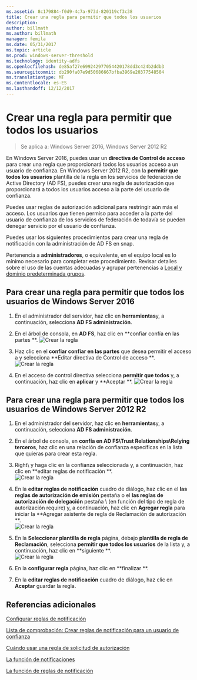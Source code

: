 ```yaml
---
ms.assetid: 8c179884-f0d9-4c7a-973d-820119cf3c38
title: Crear una regla para permitir que todos los usuarios
description: 
author: billmath
ms.author: billmath
manager: femila
ms.date: 05/31/2017
ms.topic: article
ms.prod: windows-server-threshold
ms.technology: identity-adfs
ms.openlocfilehash: de85af27e699242977054420178dd3c424b2ddb3
ms.sourcegitcommit: db290fa07e9d50686667bfba3969e20377548504
ms.translationtype: MT
ms.contentlocale: es-ES
ms.lasthandoff: 12/12/2017
---
```

# <a name="create-a-rule-to-permit-all-users"></a>Crear una regla para permitir que todos los usuarios

>Se aplica a: Windows Server 2016, Windows Server 2012 R2

En Windows Server 2016, puedes usar un **directiva de Control de acceso** para crear una regla que proporcionará todos los usuarios acceso a un usuario de confianza.  En Windows Server 2012 R2, con la **permitir que todos los usuarios** plantilla de la regla en los servicios de federación de Active Directory \(AD FS\), puedes crear una regla de autorización que proporcionará a todos los usuarios acceso a la parte del usuario de confianza. 

Puedes usar reglas de autorización adicional para restringir aún más el acceso. Los usuarios que tienen permiso para acceder a la parte del usuario de confianza de los servicios de federación de todavía se pueden denegar servicio por el usuario de confianza.  
  
Puedes usar los siguientes procedimientos para crear una regla de notificación con la administración de AD FS en snap\.  
  
Pertenencia a **administradores**, o equivalente, en el equipo local es lo mínimo necesario para completar este procedimiento.  Revisar detalles sobre el uso de las cuentas adecuadas y agrupar pertenencias a [Local y dominio predeterminada grupos](https://go.microsoft.com/fwlink/?LinkId=83477). 

## <a name="to-create-a-rule-to-permit-all-users-in-windows-server-2016"></a>Para crear una regla para permitir que todos los usuarios de Windows Server 2016

1.  En el administrador del servidor, haz clic en **herramientas**y, a continuación, selecciona **AD FS administración**.  
  
2.  En el árbol de consola, en **AD FS**, haz clic en **confiar confía en las partes **. 
![Crear la regla](media/Create-a-Rule-to-Permit-All-Users/permitall1.PNG)

3.  Haz clic en el **confiar confiar en las partes** que desea permitir el acceso a y selecciona **Editar directiva de Control de acceso **.  
![Crear la regla](media/Create-a-Rule-to-Permit-All-Users/permitall2.PNG)

4. En el acceso de control directiva selecciona **permitir que todos** y, a continuación, haz clic en **aplicar** y **Aceptar **.
![Crear la regla](media/Create-a-Rule-to-Permit-All-Users/permitall3.PNG)
  
## <a name="to-create-a-rule-to-permit-all-users-in-windows-server-2012-r2"></a>Para crear una regla para permitir que todos los usuarios de Windows Server 2012 R2 
  
1.  En el administrador del servidor, haz clic en **herramientas**y, a continuación, selecciona **AD FS administración**.  
  
2.  En el árbol de consola, en **confía en AD FS\\Trust Relationships\\Relying terceros**, haz clic en una relación de confianza específicas en la lista que quieras para crear esta regla.  

3.  Right\ y haga clic en la confianza seleccionada y, a continuación, haz clic en **editar reglas de notificación **.  
![Crear la regla](media/Create-a-Rule-to-Permit-All-Users/permitall4.PNG)  

4.  En la **editar reglas de notificación** cuadro de diálogo, haz clic en el **las reglas de autorización de emisión** pestaña o el **las reglas de autorización de delegación** pestaña \ (en función del tipo de regla de autorización require\) y, a continuación, haz clic en **Agregar regla** para iniciar la **Agregar asistente de regla de Reclamación de autorización **.  
![Crear la regla](media/Create-a-Rule-to-Permit-All-Users/permitall5.PNG)  
5.  En la **Seleccionar plantilla de regla** página, debajo **plantilla de regla de Reclamación**, selecciona **permitir que todos los usuarios** de la lista y, a continuación, haz clic en **siguiente **.  
![Crear la regla](media/Create-a-Rule-to-Permit-All-Users/permitall6.PNG)    
6.  En la **configurar regla** página, haz clic en **finalizar **.  
  
7.  En la **editar reglas de notificación** cuadro de diálogo, haz clic en **Aceptar** guardar la regla.  

## <a name="additional-references"></a>Referencias adicionales 
[Configurar reglas de notificación](Configure-Claim-Rules.md)  
 
[Lista de comprobación: Crear reglas de notificación para un usuario de confianza](https://technet.microsoft.com/library/ee913578.aspx)  
  
[Cuándo usar una regla de solicitud de autorización](../../ad-fs/technical-reference/When-to-Use-an-Authorization-Claim-Rule.md)  

[La función de notificaciones](../../ad-fs/technical-reference/The-Role-of-Claims.md)  
  
[La función de reglas de notificación](../../ad-fs/technical-reference/The-Role-of-Claim-Rules.md)  
